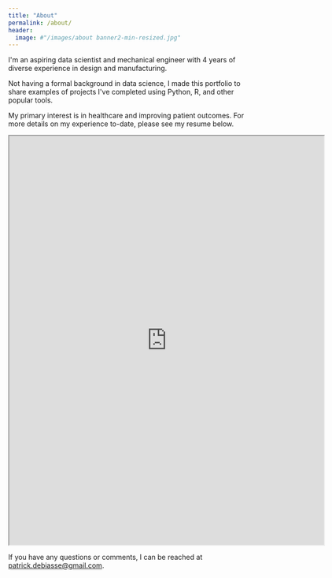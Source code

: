 ```yaml
---
title: "About"
permalink: /about/
header:
  image: #"/images/about banner2-min-resized.jpg"
---
```


I'm an aspiring data scientist and mechanical engineer with 4 years of diverse experience in design and manufacturing.

Not having a formal background in data science, I made this portfolio to share examples of projects I've completed using Python, R, and other popular tools.

My primary interest is in healthcare and improving patient outcomes. For more details on my experience to-date, please see my resume below.  

<iframe src="https://drive.google.com/file/d/10KzQGjtnPAH9S4Si7A1D2wdJB5C3eAUU/preview" width="640" height="830"></iframe>

If you have any questions or comments, I can be reached at [patrick.debiasse@gmail.com](patrick.debiasse@gmail.com).
